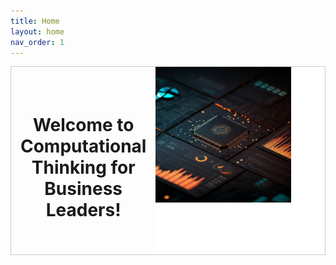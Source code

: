 ```yaml
---
title: Home
layout: home
nav_order: 1
---
```


<div style="
        display: flex;
        justify-content: center; /* Horizontally center */
        align-items: center; /* Vertically center */
        min-height: 300px; /* Ensure enough height for vertical centering */
        border: 1px solid #ccc; /* Optional: Add a border for visualization */
        ">
        <h1 style="
            padding: 10px;
            text-align: center; /* Center text within the h1 */
            ">Welcome to Computational Thinking for Business Leaders! </h1>
            
   <div style="
        background-color: #ffffff; /* Example background color */
        justify-content: center;
        align-items: center;
        min-height: 300px; /* Adjust as needed */
        ">
        <img src="/assets/images/hero_bg.jpeg" alt="Hero Image" style="
            max-width: 80%; 
            height: auto;
            margin-left: auto;
            justify-content: center;
            ">
    </div>
    </div>
